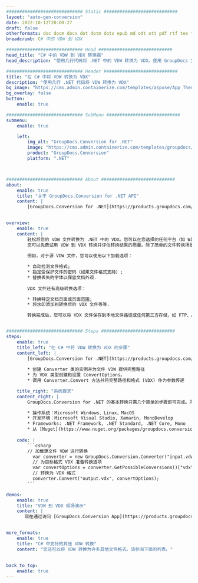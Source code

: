 ```yaml
---
############################# Static ############################
layout: "auto-gen-conversion"
date: 2022-10-12T20:00:27
draft: false
otherformats: doc docm docx dot dotm dotx epub md odt ott pdf rtf tex txt vdx vsdm vsdx vssm vssx vstm vstx vsx vtx xps
breadcrumb: C# 中的 VDW 到 VDX

############################# Head ############################
head_title: "C# 中的 VDW 到 VDX 转换器"
head_description: "使用几行代码将 .NET 中的 VDW 转换为 VDX。使用 GroupDocs 文档转换 API 转换 160 多种文件格式。"

############################# Header ############################
title: "在 C# 中将 VDW 转换为 VDX"
description: "使用几行 .NET 代码将 VDW 转换为 VDX"
bg_image: "https://cms.admin.containerize.com/templates/aspose/App_Themes/V3/images/bg/header1.png"
bg_overlay: false
button:
    enable: true

############################# SubMenu ############################
submenu:
    enable: true

    left:
        img_alt: "GroupDocs.Conversion for .NET"
        image: "https://cms.admin.containerize.com/templates/groupdocs/images/product-logos/90x90-noborder/groupdocs-conversion-net.png"
        product: "GroupDocs.Conversion"
        platform: ".NET"



############################# About ############################
about:
    enable: true
    title: "关于 GroupDocs.Conversion for .NET API"
    content: |
        [GroupDocs.Conversion for .NET](https://products.groupdocs.com/conversion/net/)可用于转换Microsoft Word、Excel、PowerPoint、PDF、Visio等格式。 GroupDocs.Conversion 是一个独立的 API，适用于需要高性能的后端和内部系统。它不依赖于任何软件，例如 Microsoft 或 Open Office。
    

overview:
    enable: true
    content: |
        轻松将您的 VDW 文件转换为 .NET 中的 VDX。您可以在您选择的任何平台（如 Windows、Linux、macOS）中仅使用几行 C# 代码行。
        您可以免费试用 VDW 到 VDX 转换并评估转换结果的质量。除了简单的文件转换场景，您还可以尝试更高级的选项来加载源 VDW 文件和保存输出 VDX 结果。 
        
        例如，对于源 VDW 文件，您可以使用以下加载选项：

        * 自动检测文件格式;
        * 指定受保护文件的密码（如果文件格式支持）;
        * 替换丢失的字体以保留文档外观.
        
        VDX 文件还有高级转换选项：

        * 转换特定文档页面或页面范围;
        * 将水印添加到转换后的 VDX 文件等等.

        转换完成后，您可以将 VDX 文件保存到本地文件路径或任何第三方存储，如 FTP、Amazon S3、Google Drive、Dropbox 等。请注意 - 将 VDW 转换为 VDX 无需安装任何额外的软件 - 如 MS Office、Open Office、Adobe Acrobat Reader 等。


############################# Steps ############################
steps:
    enable: true
    title_left: "在 C# 中将 VDW 转换为 VDX 的步骤"
    content_left: |
        [GroupDocs.Conversion for .NET](https://products.groupdocs.com/conversion/net/) 使开发人员只需几行代码即可轻松地将 VDW 文件转换为 VDX。
        
        * 创建 Converter 类的实例并为文件 VDW 提供完整路径
        * 为 VDX 类型创建和设置 ConvertOptions。
        * 调用 Converter.Convert 方法并将完整路径和格式 (VDX) 作为参数传递

    title_right: "系统要求"
    content_right: |
        GroupDocs.Conversion for .NET 的基本转换只需几个简单的步骤即可完成。所有主要平台和操作系统都支持我们的 API。在执行以下代码之前，请确保您的系统上安装了以下先决条件。

        * 操作系统：Microsoft Windows、Linux、MacOS
        * 开发环境：Microsoft Visual Studio, Xamarin, MonoDevelop
        * Frameworks: .NET Framework, .NET Standard, .NET Core, Mono
        * 从 [Nuget](https://www.nuget.org/packages/groupdocs.conversion) 获取最新的 GroupDocs.Conversion for .NET
         
    code: |
        ```csharp    
        // 加载源文件 VDW 进行转换
          var converter = new GroupDocs.Conversion.Converter("input.vdw");
          // 为目标格式 VDX 准备转换选项
          var convertOptions = converter.GetPossibleConversions()["vdx"].ConvertOptions;
          // 转换为 VDX 格式
          converter.Convert("output.vdx", convertOptions);
        ```

demos:
    enable: true
    title: "VDW 到 VDX 现场演示"
    content: |
       现在通过访问 [GroupDocs.Conversion App](https://products.groupdocs.app/conversion/family) 网站将 VDW 转换为 VDX。在线演示具有以下优点
          

more_formats:
    enable: true
    title: "C# 中支持的其他 VDW 转换"
    content: "您还可以将 VDW 转换为许多其他文件格式。请参阅下面的列表。"
       
       
back_to_top:
    enable: true
---
```

